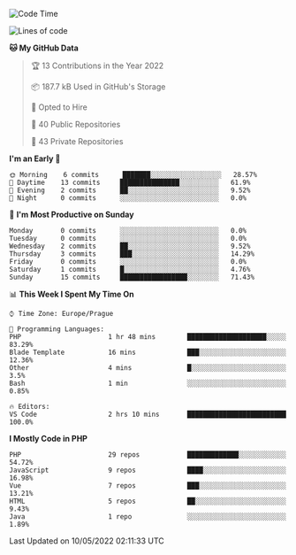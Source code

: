 <!--START_SECTION:waka-->
![Code Time](http://img.shields.io/badge/Code%20Time-1%2C550%20hrs%2048%20mins-blue)

![Lines of code](https://img.shields.io/badge/From%20Hello%20World%20I%27ve%20Written-175%20Thousand%20lines%20of%20code-blue)

**🐱 My GitHub Data** 

> 🏆 13 Contributions in the Year 2022
 > 
> 📦 187.7 kB Used in GitHub's Storage 
 > 
> 💼 Opted to Hire
 > 
> 📜 40 Public Repositories 
 > 
> 🔑 43 Private Repositories  
 > 
**I'm an Early 🐤** 

```text
🌞 Morning    6 commits      ███████░░░░░░░░░░░░░░░░░░   28.57% 
🌆 Daytime    13 commits     ███████████████░░░░░░░░░░   61.9% 
🌃 Evening    2 commits      ██░░░░░░░░░░░░░░░░░░░░░░░   9.52% 
🌙 Night      0 commits      ░░░░░░░░░░░░░░░░░░░░░░░░░   0.0%

```
📅 **I'm Most Productive on Sunday** 

```text
Monday       0 commits      ░░░░░░░░░░░░░░░░░░░░░░░░░   0.0% 
Tuesday      0 commits      ░░░░░░░░░░░░░░░░░░░░░░░░░   0.0% 
Wednesday    2 commits      ██░░░░░░░░░░░░░░░░░░░░░░░   9.52% 
Thursday     3 commits      ███░░░░░░░░░░░░░░░░░░░░░░   14.29% 
Friday       0 commits      ░░░░░░░░░░░░░░░░░░░░░░░░░   0.0% 
Saturday     1 commits      █░░░░░░░░░░░░░░░░░░░░░░░░   4.76% 
Sunday       15 commits     █████████████████░░░░░░░░   71.43%

```


📊 **This Week I Spent My Time On** 

```text
⌚︎ Time Zone: Europe/Prague

💬 Programming Languages: 
PHP                      1 hr 48 mins        ████████████████████░░░░░   83.29% 
Blade Template           16 mins             ███░░░░░░░░░░░░░░░░░░░░░░   12.36% 
Other                    4 mins              █░░░░░░░░░░░░░░░░░░░░░░░░   3.5% 
Bash                     1 min               ░░░░░░░░░░░░░░░░░░░░░░░░░   0.85%

🔥 Editors: 
VS Code                  2 hrs 10 mins       █████████████████████████   100.0%

```

**I Mostly Code in PHP** 

```text
PHP                      29 repos            █████████████░░░░░░░░░░░░   54.72% 
JavaScript               9 repos             ████░░░░░░░░░░░░░░░░░░░░░   16.98% 
Vue                      7 repos             ███░░░░░░░░░░░░░░░░░░░░░░   13.21% 
HTML                     5 repos             ██░░░░░░░░░░░░░░░░░░░░░░░   9.43% 
Java                     1 repo              ░░░░░░░░░░░░░░░░░░░░░░░░░   1.89%

```



 Last Updated on 10/05/2022 02:11:33 UTC
<!--END_SECTION:waka-->
<!--
**AlexKratky/AlexKratky** is a ✨ _special_ ✨ repository because its `README.md` (this file) appears on your GitHub profile.

Here are some ideas to get you started:

- 🔭 I’m currently working on ...
- 🌱 I’m currently learning ...
- 👯 I’m looking to collaborate on ...
- 🤔 I’m looking for help with ...
- 💬 Ask me about ...
- 📫 How to reach me: ...
- 😄 Pronouns: ...
- ⚡ Fun fact: ...
-->
